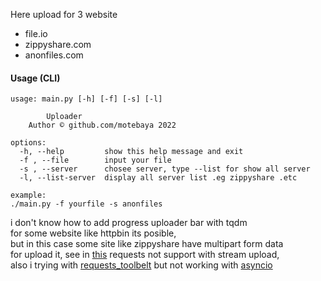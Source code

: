 Here upload for 3 website
+ file.io
+ zippyshare.com
+ anonfiles.com

#### Usage (CLI)
````
usage: main.py [-h] [-f] [-s] [-l]

		Uploader
    Author © github.com/motebaya 2022

options:
  -h, --help         show this help message and exit
  -f , --file        input your file
  -s , --server      chosee server, type --list for show all server
  -l, --list-server  display all server list .eg zippyshare .etc

example: 
./main.py -f yourfile -s anonfiles
````

i don't know how to add progress uploader bar with tqdm  
for some website like httpbin its posible,  
but in this case some site like zippyshare have multipart form data  
for upload it, see in [this](https://stackoverflow.com/a/13911048/18108149) requests not support with stream upload,  
also i trying with [requests_toolbelt](https://pypi.org/project/requests-toolbelt/) but not working with [asyncio](https://docs.python.org/3/library/asyncio.html)  
